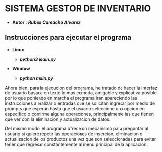 
# SISTEMA GESTOR DE INVENTARIO

- **Autor** : ***Ruben Camacho Alvarez***


## Instrucciones para ejecutar el programa

- **Linux**

    - ***python3 main.py***

- **Window**

    - ***python main.py***


Ahora bien, para la ejecucion del programa, he tratado de hacer la interfaz de usuario basada en texto lo mas comoda, amigable y explicativa posible
por lo que poniendo en marcha el programa iran apareciendo las instrucciones a realizar o entradas que se solicitan ingresar por medio de prompts que
esperan hasta que el usuario seleccione una opcion en especifico o confirme alguna operaciones, principalmente las que tienen que ver con la eliminacion y
actualizacion de datos.

Del mismo modo, el programa ofrece un mecanismo para preguntar al usuario si quiere repetir las operaciones de insercion, eliminacion o actualizacion
de los productos una vez que son seleccionadas para evitar tener que regresar constantemente al menu principal de la aplicacion.
